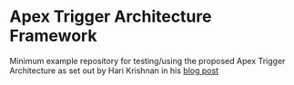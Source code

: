 # Apex Trigger Architecture Framework

Minimum example repository for testing/using the proposed Apex Trigger Architecture as set out by Hari Krishnan in his [blog post](https://krishhari.wordpress.com/2013/07/22/an-architecture-framework-to-handle-triggers-in-the-force-com-platform/)